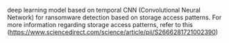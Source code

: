 deep learning model based on temporal CNN (Convolutional Neural Network) for ransomware detection based on storage access patterns. For more information regarding storage access patterns, refer to this (https://www.sciencedirect.com/science/article/pii/S2666281721002390)
